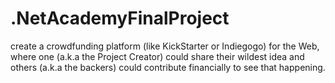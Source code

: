 # .NetAcademyFinalProject
create a crowdfunding platform (like KickStarter or Indiegogo) for the Web, where one (a.k.a the Project Creator) could share their wildest idea and others (a.k.a the backers) could contribute financially to see that happening.
